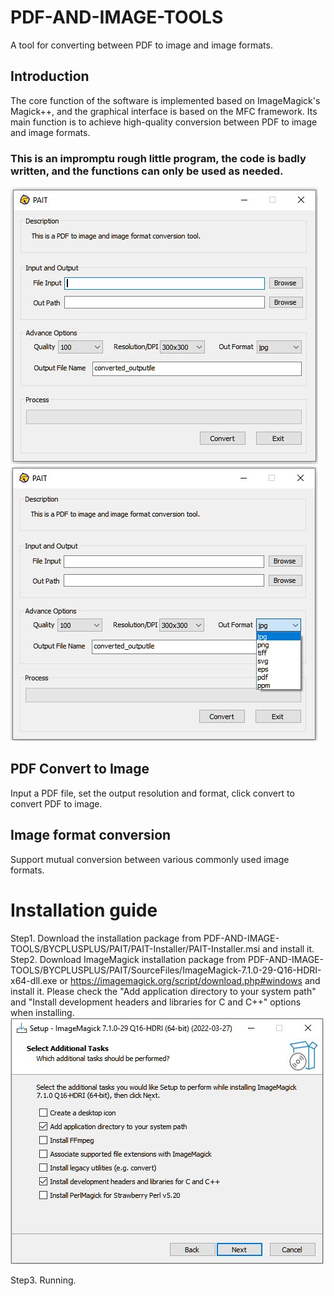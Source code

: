 # PDF-AND-IMAGE-TOOLS
A tool for converting between PDF to image and image formats.
## Introduction
The core function of the software is implemented based on ImageMagick's Magick++, and the graphical interface is based on the MFC framework. Its main function is to achieve high-quality conversion between PDF to image and image formats.

### This is an impromptu rough little program, the code is badly written, and the functions can only be used as needed.

![image](BYCPLUSPLUS/PAIT/SourceFiles/PAIT-Screenshot.jpg)![image](BYCPLUSPLUS/PAIT/SourceFiles/Screenshot1.jpg)

## PDF Convert to Image
Input a PDF file, set the output resolution and format, click convert to convert PDF to image.

## Image format conversion
Support mutual conversion between various commonly used image formats.

# Installation guide
Step1. Download the installation package from PDF-AND-IMAGE-TOOLS/BYCPLUSPLUS/PAIT/PAIT-Installer/PAIT-Installer.msi and install it.
Step2. Download ImageMagick installation package from PDF-AND-IMAGE-TOOLS/BYCPLUSPLUS/PAIT/SourceFiles/ImageMagick-7.1.0-29-Q16-HDRI-x64-dll.exe or https://imagemagick.org/script/download.php#windows and install it. Please check the "Add application directory to your system path" and "Install development headers and libraries for C and C++" options when installing.
![image](BYCPLUSPLUS/PAIT/SourceFiles/ImageMagick-Install-Guide.jpg)

Step3. Running.
